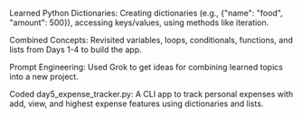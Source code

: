 Learned
Python Dictionaries: Creating dictionaries (e.g., {"name": "food", "amount": 500}), accessing keys/values, using methods like iteration.

Combined Concepts: Revisited variables, loops, conditionals, functions, and lists from Days 1-4 to build the app.

Prompt Engineering: Used Grok to get ideas for combining learned topics into a new project.

Coded
day5_expense_tracker.py: A CLI app to track personal expenses with add, view, and highest expense features using dictionaries and lists.